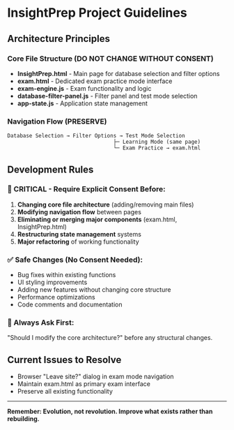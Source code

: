 # InsightPrep Project Guidelines

## Architecture Principles

### Core File Structure (DO NOT CHANGE WITHOUT CONSENT)
- **InsightPrep.html** - Main page for database selection and filter options
- **exam.html** - Dedicated exam practice mode interface
- **exam-engine.js** - Exam functionality and logic
- **database-filter-panel.js** - Filter panel and test mode selection
- **app-state.js** - Application state management

### Navigation Flow (PRESERVE)
```
Database Selection → Filter Options → Test Mode Selection
                                  ├─ Learning Mode (same page)
                                  └─ Exam Practice → exam.html
```

## Development Rules

### 🚨 CRITICAL - Require Explicit Consent Before:
1. **Changing core file architecture** (adding/removing main files)
2. **Modifying navigation flow** between pages
3. **Eliminating or merging major components** (exam.html, InsightPrep.html)
4. **Restructuring state management** systems
5. **Major refactoring** of working functionality

### ✅ Safe Changes (No Consent Needed):
- Bug fixes within existing functions
- UI styling improvements
- Adding new features without changing core structure
- Performance optimizations
- Code comments and documentation

### 📝 Always Ask First:
"Should I modify the core architecture?" before any structural changes.

## Current Issues to Resolve
- Browser "Leave site?" dialog in exam mode navigation
- Maintain exam.html as primary exam interface
- Preserve all existing functionality

---
**Remember: Evolution, not revolution. Improve what exists rather than rebuilding.**
